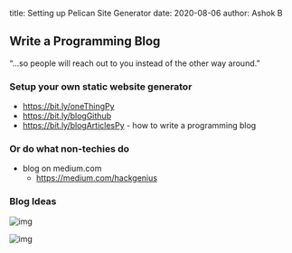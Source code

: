 title: Setting up Pelican Site Generator
date: 2020-08-06
author: Ashok B

## Write a Programming Blog 
“...so people will reach out to you instead of the other way around.”

### Setup your own static website generator
- https://bit.ly/oneThingPy 
- https://bit.ly/blogGithub 
- https://bit.ly/blogArticlesPy - how to write a programming blog 


### Or do what non-techies do

- blog on medium.com 
  - https://medium.com/hackgenius 

### Blog Ideas

![img](https://files.gitter.im/581c97cbd73408ce4f339dc2/xQbH/Screenshot-2020-08-05-at-03.13.39.png)

![img][fiveideas]

[fiveideas]: {static}/images/fiveBlogIdeas.png
<!--stackedit_data:
eyJoaXN0b3J5IjpbLTY1MTI1MTE2Nl19
-->